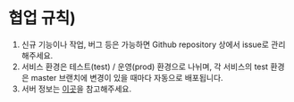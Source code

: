 # 협업 규칙)
1. 신규 기능이나 작업, 버그 등은 가능하면 Github repository 상에서 issue로 관리 해주세요.
2. 서비스 환경은 테스트(test) / 운영(prod) 환경으로 나뉘며, 각 서비스의 test 환경은 master 브랜치에 변경이 있을 때마다 자동으로 배포됩니다.
3. 서버 정보는 [이곳](https://www.notion.so/AWS-42243ae157f74756ade49e9ca24d63ae)을 참고해주세요.
